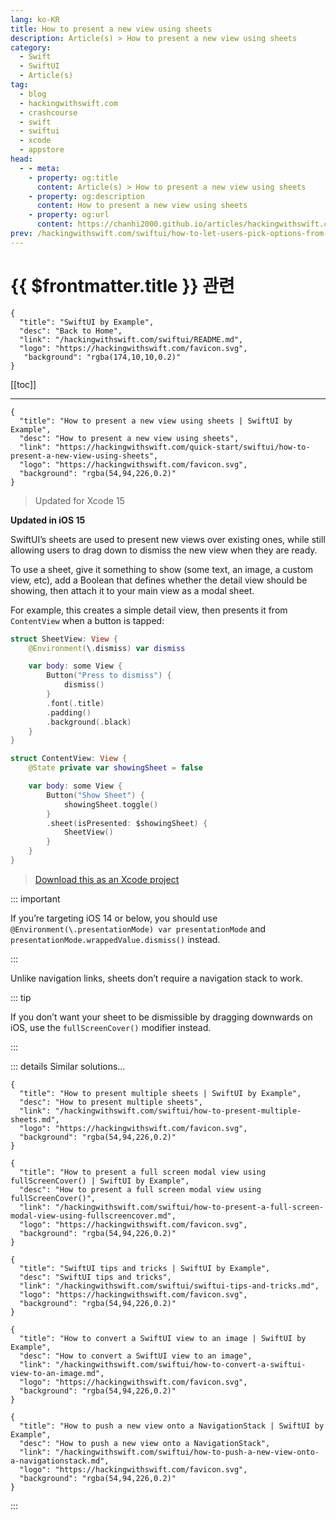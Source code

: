```yaml
---
lang: ko-KR
title: How to present a new view using sheets
description: Article(s) > How to present a new view using sheets
category:
  - Swift
  - SwiftUI
  - Article(s)
tag: 
  - blog
  - hackingwithswift.com
  - crashcourse
  - swift
  - swiftui
  - xcode
  - appstore
head:
  - - meta:
    - property: og:title
      content: Article(s) > How to present a new view using sheets
    - property: og:description
      content: How to present a new view using sheets
    - property: og:url
      content: https://chanhi2000.github.io/articles/hackingwithswift.com/swiftui/how-to-present-a-new-view-using-sheets.html
prev: /hackingwithswift.com/swiftui/how-to-let-users-pick-options-from-a-menu.md
---
```


# {{ $frontmatter.title }} 관련

```component VPCard
{
  "title": "SwiftUI by Example",
  "desc": "Back to Home",
  "link": "/hackingwithswift.com/swiftui/README.md",
  "logo": "https://hackingwithswift.com/favicon.svg",
   "background": "rgba(174,10,10,0.2)"
}
```

[[toc]]

---

```component VPCard
{
  "title": "How to present a new view using sheets | SwiftUI by Example",
  "desc": "How to present a new view using sheets",
  "link": "https://hackingwithswift.com/quick-start/swiftui/how-to-present-a-new-view-using-sheets",
  "logo": "https://hackingwithswift.com/favicon.svg",
  "background": "rgba(54,94,226,0.2)"
}
```

> Updated for Xcode 15

**Updated in iOS 15**

SwiftUI’s sheets are used to present new views over existing ones, while still allowing users to drag down to dismiss the new view when they are ready.

To use a sheet, give it something to show (some text, an image, a custom view, etc), add a Boolean that defines whether the detail view should be showing, then attach it to your main view as a modal sheet.

For example, this creates a simple detail view, then presents it from `ContentView` when a button is tapped:

```swift
struct SheetView: View {
    @Environment(\.dismiss) var dismiss

    var body: some View {
        Button("Press to dismiss") {
            dismiss()
        }
        .font(.title)
        .padding()
        .background(.black)
    }
}

struct ContentView: View {
    @State private var showingSheet = false

    var body: some View {
        Button("Show Sheet") {
            showingSheet.toggle()
        }
        .sheet(isPresented: $showingSheet) {
            SheetView()
        }
    }
}
```

> [<FontIcon icon="fas fa-file-zipper"/>Download this as an Xcode project](https://hackingwithswift.com/files/projects/swiftui/how-to-present-a-new-view-using-sheets-1.zip)

<VidStack src="https://hackingwithswift.com/img/books/quick-start/swiftui/how-to-present-a-new-view-using-sheets-1~dar.mp4" />

::: important

If you’re targeting iOS 14 or below, you should use `@Environment(\.presentationMode) var presentationMode` and `presentationMode.wrappedValue.dismiss()` instead.

:::

Unlike navigation links, sheets don’t require a navigation stack to work.

::: tip

If you don’t want your sheet to be dismissible by dragging downwards on iOS, use the `fullScreenCover()` modifier instead.

:::

::: details Similar solutions…

```component VPCard
{
  "title": "How to present multiple sheets | SwiftUI by Example",
  "desc": "How to present multiple sheets",
  "link": "/hackingwithswift.com/swiftui/how-to-present-multiple-sheets.md",
  "logo": "https://hackingwithswift.com/favicon.svg",
  "background": "rgba(54,94,226,0.2)"
}
```

```component VPCard
{
  "title": "How to present a full screen modal view using fullScreenCover() | SwiftUI by Example",
  "desc": "How to present a full screen modal view using fullScreenCover()",
  "link": "/hackingwithswift.com/swiftui/how-to-present-a-full-screen-modal-view-using-fullscreencover.md",
  "logo": "https://hackingwithswift.com/favicon.svg",
  "background": "rgba(54,94,226,0.2)"
}
```

```component VPCard
{
  "title": "SwiftUI tips and tricks | SwiftUI by Example",
  "desc": "SwiftUI tips and tricks",
  "link": "/hackingwithswift.com/swiftui/swiftui-tips-and-tricks.md",
  "logo": "https://hackingwithswift.com/favicon.svg",
  "background": "rgba(54,94,226,0.2)"
}
```

```component VPCard
{
  "title": "How to convert a SwiftUI view to an image | SwiftUI by Example",
  "desc": "How to convert a SwiftUI view to an image",
  "link": "/hackingwithswift.com/swiftui/how-to-convert-a-swiftui-view-to-an-image.md",
  "logo": "https://hackingwithswift.com/favicon.svg",
  "background": "rgba(54,94,226,0.2)"
}
```

```component VPCard
{
  "title": "How to push a new view onto a NavigationStack | SwiftUI by Example",
  "desc": "How to push a new view onto a NavigationStack",
  "link": "/hackingwithswift.com/swiftui/how-to-push-a-new-view-onto-a-navigationstack.md",
  "logo": "https://hackingwithswift.com/favicon.svg",
  "background": "rgba(54,94,226,0.2)"
}
```

:::

